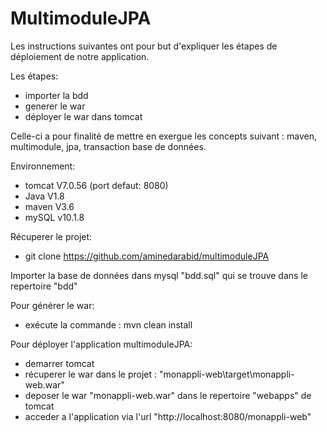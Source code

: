 # MultimoduleJPA

Les instructions suivantes ont pour but d'expliquer les étapes de déploiement de notre application.

Les étapes:
- importer la bdd
- generer le war
- déployer le war dans tomcat

Celle-ci a pour finalité de mettre en exergue les concepts suivant : maven, multimodule, jpa, transaction base de données.

Environnement:
- tomcat V7.0.56 (port defaut: 8080)
- Java V1.8
- maven V3.6
- mySQL v10.1.8

Récuperer le projet:
- git clone https://github.com/aminedarabid/multimoduleJPA

Importer la base de données dans mysql "bdd.sql" qui se trouve dans le repertoire "bdd"

Pour générer le war:
- exécute la  commande : mvn clean install

Pour déployer l'application multimoduleJPA: 
- demarrer tomcat 
- récuperer le war dans le projet : "monappli-web\target\monappli-web.war"
- deposer le war "monappli-web.war" dans le repertoire "webapps" de tomcat
- acceder a l'application via l'url "http://localhost:8080/monappli-web"
